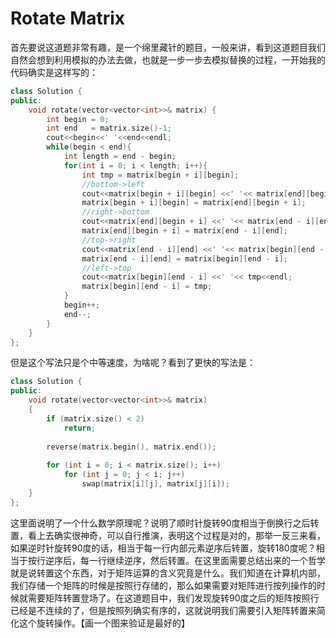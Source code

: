 # Rotate Matrix

首先要说这道题非常有趣，是一个绵里藏针的题目，一般来讲，看到这道题目我们自然会想到利用模拟的办法去做，也就是一步一步去模拟替换的过程，一开始我的代码确实是这样写的：


```C++
class Solution {
public:
    void rotate(vector<vector<int>>& matrix) {
        int begin = 0;
        int end   = matrix.size()-1;
        cout<<begin<<' '<<end<<endl;
        while(begin < end){
            int length = end - begin;
            for(int i = 0; i < length; i++){
                int tmp = matrix[begin + i][begin];
                //bottom->left
                cout<<matrix[begin + i][begin] <<' '<< matrix[end][begin + i]<<endl;
                matrix[begin + i][begin] = matrix[end][begin + i];
                //right->bottom
                cout<<matrix[end][begin + i] <<' '<< matrix[end - i][end]<<endl;
                matrix[end][begin + i] = matrix[end - i][end];
                //top->right
                cout<<matrix[end - i][end] <<' '<< matrix[begin][end - i]<<endl;
                matrix[end - i][end] = matrix[begin][end - i];
                //left->top
                cout<<matrix[begin][end - i] <<' '<< tmp<<endl;
                matrix[begin][end - i] = tmp;
            }
            begin++;
            end--;
        }
    }
};
```

但是这个写法只是个中等速度，为啥呢？看到了更快的写法是：

```C++
class Solution {
public:
    void rotate(vector<vector<int>>& matrix) 
    {
        if (matrix.size() < 2)
            return;
        
        reverse(matrix.begin(), matrix.end());
        
        for (int i = 0; i < matrix.size(); i++)
            for (int j = 0; j < i; j++)
                swap(matrix[i][j], matrix[j][i]);
    }
};
```

这里面说明了一个什么数学原理呢？说明了顺时针旋转90度相当于倒换行之后转置，看上去确实很神奇，可以自行推演，表明这个过程是对的，那举一反三来看，如果逆时针旋转90度的话，相当于每一行内部元素逆序后转置，旋转180度呢？相当于按行逆序后，每一行继续逆序，然后转置。在这里面需要总结出来的一个哲学就是说转置这个东西，对于矩阵运算的含义究竟是什么。我们知道在计算机内部，我们存储一个矩阵的时候是按照行存储的，那么如果需要对矩阵进行按列操作的时候就需要矩阵转置登场了。在这道题目中，我们发现旋转90度之后的矩阵按照行已经是不连续的了，但是按照列确实有序的，这就说明我们需要引入矩阵转置来简化这个旋转操作。【画一个图来验证是最好的】